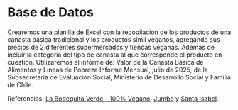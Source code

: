 # Base de Datos
Crearemos una planilla de Excel con la recopilación de los productos de una canasta básica tradicional y los productos símil veganos, agregando sus precios de 2 diferentes supermercados y tiendas veganas. Además de incluir la categoría del tipo de canasta al que corresponde el producto en cuestión. Utilizaremos el informe de: Valor de la Canasta Básica de Alimentos y Líneas de Pobreza Informe Mensual, julio de 2025, de la Subsecretaría de Evaluación Social, Ministerio de Desarrollo Social y Familia de Chile.

Referencias: [La Bodeguita Verde - 100% Vegano](https://labodeguitaverde.cl/), [Jumbo](https://www.jumbo.cl/?srsltid=AfmBOopFrgfvAvkMhtuSvIiwr7uz_1J2uWiwn6YUzP2jBeJEFkvqN_0F) y [Santa Isabel](https://www.santaisabel.cl/?srsltid=AfmBOopG8aWGEXcvAnI_m-Iz9g66RD6pQGpOcS0bIJ4HOJyEtdutYlSp).
